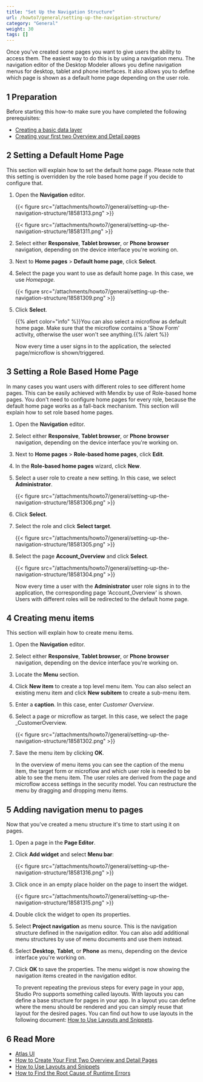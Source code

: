 ```yaml
---
title: "Set Up the Navigation Structure"
url: /howto7/general/setting-up-the-navigation-structure/
category: "General"
weight: 30
tags: []
---
```

Once you've created some pages you want to give users the ability to access them. The easiest way to do this is by using a navigation menu. The navigation editor of the Desktop Modeler allows you define navigation menus for desktop, tablet and phone interfaces. It also allows you to define which page is shown as a default home page depending on the user role.

## 1 Preparation

Before starting this how-to make sure you have completed the following prerequisites:

* [Creating a basic data layer](/howto7/data-models/create-a-basic-data-layer/)
* [Creating your first two Overview and Detail pages](/howto7/front-end/create-your-first-two-overview-and-detail-pages/)

## 2 Setting a Default Home Page

This section will explain how to set the default home page. Please note that this setting is overridden by the role based home page if you decide to configure that.

1. Open the **Navigation** editor.

    {{< figure src="/attachments/howto7/general/setting-up-the-navigation-structure/18581313.png" >}}

    {{< figure src="/attachments/howto7/general/setting-up-the-navigation-structure/18581311.png" >}}

2. Select either **Responsive**, **Tablet browser**, or **Phone browser** navigation, depending on the device interface you're working on.
3. Next to **Home pages** > **Default home page**, click **Select**.
4. Select the page you want to use as default home page. In this case, we use *Homepage.*

    {{< figure src="/attachments/howto7/general/setting-up-the-navigation-structure/18581309.png" >}}

5. Click **Select**.

    {{% alert color="info" %}}You can also select a microflow as default home page. Make sure that the microflow contains a 'Show Form' activity, otherwise the user won't see anything.{{% /alert %}}

    Now every time a user signs in to the application, the selected page/microflow is shown/triggered.

## <a name="Setupthenavigationstructure-Settherolebasedhomepage" rel="nofollow"></a>3 Setting a Role Based Home Page

In many cases you want users with different roles to see different home pages. This can be easily achieved with Mendix by use of Role-based home pages. You don't need to configure home pages for every role, because the default home page works as a fall-back mechanism. This section will explain how to set role based home pages.

1. Open the **Navigation** editor.
2. Select either **Responsive**, **Tablet browser**, or **Phone browser** navigation, depending on the device interface you're working on.
3. Next to **Home pages** > **Role-based home pages**, click **Edit**.
4. In the **Role-based home pages** wizard, click **New**.
5. Select a user role to create a new setting. In this case, we select **Administrator**.

    {{< figure src="/attachments/howto7/general/setting-up-the-navigation-structure/18581306.png" >}}

6. Click **Select**.
7. Select the role and click **Select target**.

    {{< figure src="/attachments/howto7/general/setting-up-the-navigation-structure/18581305.png" >}}

8. Select the page **Account_Overview** and click **Select**.

    {{< figure src="/attachments/howto7/general/setting-up-the-navigation-structure/18581304.png" >}}

    Now every time a user with the **Administrator** user role signs in to the application, the corresponding page 'Account_Overview' is shown. Users with different roles will be redirected to the default home page.

## <a name="Setupthenavigationstructure-Createmenuitems" rel="nofollow"></a>4 Creating menu items

This section will explain how to create menu items.

1. Open the **Navigation** editor.
2. Select either **Responsive**, **Tablet browser**, or **Phone browser** navigation, depending on the device interface you're working on.
3. Locate the **Menu** section.
4. Click **New item** to create a top level menu item. You can also select an existing menu item and click **New subitem** to create a sub-menu item.
5. Enter a **caption**. In this case, enter *Customer Overview*.
6. Select a page or microflow as target. In this case, we select the page _CustomerOverview.

    {{< figure src="/attachments/howto7/general/setting-up-the-navigation-structure/18581302.png" >}}

7. Save the menu item by clicking **OK**.

    In the overview of menu items you can see the caption of the menu item, the target form or microflow and which user role is needed to be able to see the menu item. The user roles are derived from the page and microflow access settings in the security model. You can restructure the menu by dragging and dropping menu items.

## <a name="Setupthenavigationstructure-Addnavigationmenutopages" rel="nofollow"></a>5 Adding navigation menu to pages

Now that you've created a menu structure it's time to start using it on pages.

1. Open a page in the **Page Editor**.
2. Click **Add widget** and select **Menu bar**:

    {{< figure src="/attachments/howto7/general/setting-up-the-navigation-structure/18581316.png" >}}

3. Click once in an empty place holder on the page to insert the widget.

    {{< figure src="/attachments/howto7/general/setting-up-the-navigation-structure/18581315.png" >}}

4. Double click the widget to open its properties.
5. Select **Project navigation** as menu source. This is the navigation structure defined in the navigation editor. You can also add additional menu structures by use of menu documents and use them instead.
6. Select **Desktop**, **Tablet**, or **Phone** as menu, depending on the device interface you're working on.
7. Click **OK** to save the properties. The menu widget is now showing the navigation items created in the navigation editor.

    To prevent repeating the previous steps for every page in your app, Studio Pro supports something called layouts. With layouts you can define a base structure for pages in your app. In a layout you can define where the menu should be rendered and you can simply reuse that layout for the desired pages. You can find out how to use layouts in the following document: [How to Use Layouts and Snippets](/howto7/front-end/layouts-and-snippets/).

## 6 Read More

* [Atlas UI](/howto7/front-end/atlas-ui/)
* [How to Create Your First Two Overview and Detail Pages](/howto7/front-end/create-your-first-two-overview-and-detail-pages/)
* [How to Use Layouts and Snippets](/howto7/front-end/layouts-and-snippets/)
* [How to Find the Root Cause of Runtime Errors](/howto7/monitoring-troubleshooting/finding-the-root-cause-of-runtime-errors/)
